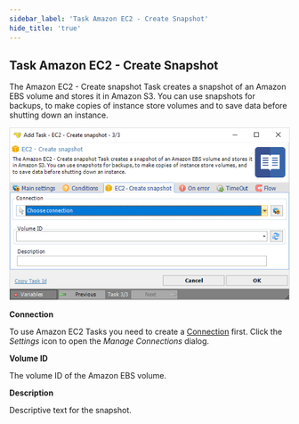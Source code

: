 ```yaml
---
sidebar_label: 'Task Amazon EC2 - Create Snapshot'
hide_title: 'true'
---
```


## Task Amazon EC2 - Create Snapshot

The Amazon EC2 - Create snapshot Task creates a snapshot of an Amazon EBS volume and stores it in Amazon S3. You can use snapshots for backups, to make copies of instance store volumes and to save data before shutting down an instance.

![](../../../../../static/img/taskamazonec2createsnapshot.png)

**Connection**

To use Amazon EC2 Tasks you need to create a [Connection](../../global-connections) first. Click the *Settings* icon to open the *Manage Connections* dialog.
 
**Volume ID**

The volume ID of the Amazon EBS volume.
 
**Description**

Descriptive text for the snapshot.